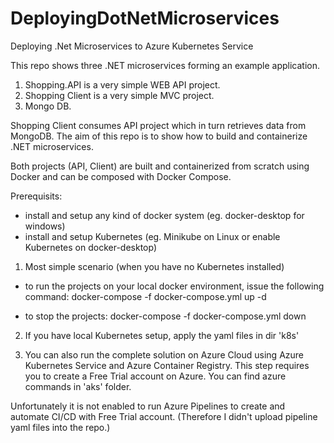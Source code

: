 # DeployingDotNetMicroservices
Deploying .Net Microservices to Azure Kubernetes Service

This repo shows three .NET microservices forming an example application.
1) Shopping.API is a very simple WEB API project.
2) Shopping Client is a very simple MVC project.
3) Mongo DB.

Shopping Client consumes API project which in turn retrieves data from MongoDB.
The aim of this repo is to show how to build and containerize .NET microservices.

Both projects (API, Client) are built and containerized from scratch using Docker and can be composed with Docker Compose.

Prerequisits:
- install and setup any kind of docker system (eg. docker-desktop for windows)
- install and setup Kubernetes (eg. Minikube on Linux or enable Kubernetes on docker-desktop)

1) Most simple scenario (when you have no Kubernetes installed)
- to run the projects on your local docker environment, issue the following command:
docker-compose -f docker-compose.yml up -d

- to stop the projects:
docker-compose -f docker-compose.yml down

2) If you have local Kubernetes setup, apply the yaml files in dir 'k8s'

3) You can also run the complete solution on Azure Cloud using Azure Kubernetes Service and Azure Container Registry.
This step requires you to create a Free Trial account on Azure. 
You can find azure commands in 'aks' folder.

Unfortunately it is not enabled to run Azure Pipelines to create and automate CI/CD with Free Trial account. (Therefore I didn't upload pipeline yaml files into the repo.)



